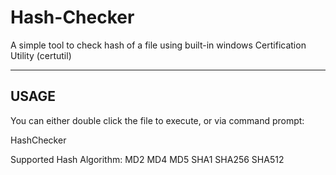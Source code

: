 # Hash-Checker
A simple tool to check hash of a file using built-in windows Certification Utility (certutil)

----------------------------------
USAGE
----------------------------------

You can either double click the file to execute,
or via command prompt:

HashChecker <File Location> <Hash Algorithm>

Supported Hash Algorithm:
MD2
MD4
MD5
SHA1
SHA256
SHA512
